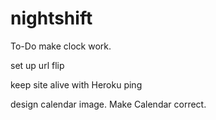 nightshift
==========

To-Do
make clock work.

set up url flip

keep site alive with Heroku ping

design calendar image.
Make Calendar correct.


